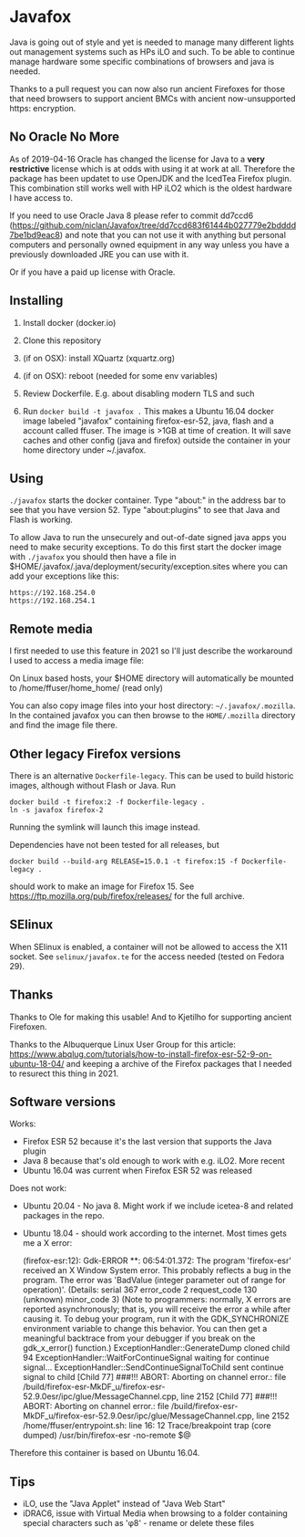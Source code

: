 # Javafox

Java is going out of style and yet is needed to manage many different lights out management systems such as HPs iLO and such.  To be able to continue manage hardware some specific combinations of browsers and java is needed.

Thanks to a pull request you can now also run ancient Firefoxes for those that need browsers to support ancient BMCs with ancient now-unsupported https: encryption.

## No Oracle No More

As of 2019-04-16 Oracle has changed the license for Java to a **very restrictive** license which is at odds with using it at work at all.  Therefore the package has been updatet to use OpenJDK and the IcedTea Firefox plugin.  This combination still works well with HP iLO2 which is the oldest hardware I have access to.

If you need to use Oracle Java 8 please refer to commit dd7ccd6 (https://github.com/niclan/Javafox/tree/dd7ccd683f61444b027779e2bdddd7be1bd9eac8) and note that you can not use it with anything but personal computers and personally owned equipment in any way unless you have a previously downloaded JRE you can use with it.

Or if you have a paid up license with Oracle.

## Installing

1. Install docker (docker.io)

2. Clone this repository

3. (if on OSX): install XQuartz (xquartz.org)

4. (if on OSX): reboot (needed for some env variables)

5. Review Dockerfile. E.g. about disabling modern TLS and such

6. Run ```docker build -t javafox .```  This makes a Ubuntu 16.04 docker image labeled "javafox" containing firefox-esr-52, java, flash and a account called ffuser.  The image is >1GB at time of creation. It will save caches and other config (java and firefox) outside the container in your home directory under ~/.javafox.

## Using

```./javafox``` starts the docker container. Type "about:" in the address bar to see that you have version 52.  Type "about:plugins" to see that Java and Flash is working.

To allow Java to run the unsecurely and out-of-date signed java apps you need to make security exceptions. To do this first start the docker image with ```./javafox``` you should then have a file in $HOME/.javafox/.java/deployment/security/exception.sites where you can add your exceptions like this:

```
https://192.168.254.0
https://192.168.254.1
```

## Remote media

I first needed to use this feature in 2021 so I'll just describe the workaround I used to access a media image file:

On Linux based hosts, your $HOME directory will automatically be mounted to /home/ffuser/home_home/ (read only)

You can also copy image files into your host directory: `~/.javafox/.mozilla`.  In the contained javafox you can then browse to the `HOME/.mozilla` directory and find the image file there.

## Other legacy Firefox versions

There is an alternative `Dockerfile-legacy`.  This can be used to build historic images, although without Flash or Java.  Run

```
docker build -t firefox:2 -f Dockerfile-legacy .
ln -s javafox firefox-2
```

Running the symlink will launch this image instead.

Dependencies have not been tested for all releases, but
```
docker build --build-arg RELEASE=15.0.1 -t firefox:15 -f Dockerfile-legacy .
```
should work to make an image for Firefox 15.  See
<https://ftp.mozilla.org/pub/firefox/releases/> for the full archive.

## SElinux

When SElinux is enabled, a container will not be allowed to access the X11 socket.  See `selinux/javafox.te` for the access needed (tested on Fedora 29).

## Thanks

Thanks to Ole for making this usable! And to Kjetilho for supporting ancient Firefoxen.

Thanks to the Albuquerque Linux User Group for this article: https://www.abqlug.com/tutorials/how-to-install-firefox-esr-52-9-on-ubuntu-18-04/ and keeping a archive of the Firefox packages that I needed to resurect this thing in 2021.

## Software versions

Works:
- Firefox ESR 52 because it's the last version that supports the Java plugin
- Java 8 because that's old enough to work with e.g. iLO2.  More recent 
- Ubuntu 16.04 was current when Firefox ESR 52 was released

Does not work:
- Ubuntu 20.04 - No java 8.  Might work if we include icetea-8 and related packages in the repo.
- Ubuntu 18.04 - should work according to the internet.  Most times gets me a X error:

  (firefox-esr:12): Gdk-ERROR **: 06:54:01.372: The program 'firefox-esr' received an X Window System error.
  This probably reflects a bug in the program.
  The error was 'BadValue (integer parameter out of range for operation)'.
    (Details: serial 367 error_code 2 request_code 130 (unknown) minor_code 3)
    (Note to programmers: normally, X errors are reported asynchronously;
     that is, you will receive the error a while after causing it.
     To debug your program, run it with the GDK_SYNCHRONIZE environment
     variable to change this behavior. You can then get a meaningful
     backtrace from your debugger if you break on the gdk_x_error() function.)
  ExceptionHandler::GenerateDump cloned child 94
  ExceptionHandler::WaitForContinueSignal waiting for continue signal...
  ExceptionHandler::SendContinueSignalToChild sent continue signal to child
  [Child 77] ###!!! ABORT: Aborting on channel error.: file /build/firefox-esr-MkDF_u/firefox-esr-52.9.0esr/ipc/glue/MessageChannel.cpp, line 2152
  [Child 77] ###!!! ABORT: Aborting on channel error.: file /build/firefox-esr-MkDF_u/firefox-esr-52.9.0esr/ipc/glue/MessageChannel.cpp, line 2152
  /home/ffuser/entrypoint.sh: line 16:    12 Trace/breakpoint trap   (core dumped) /usr/bin/firefox-esr -no-remote $@

Therefore this container is based on Ubuntu 16.04.

## Tips
- iLO, use the "Java Applet" instead of "Java Web Start"
- iDRAC6, issue with Virtual Media when browsing to a folder containing special characters such as 'φ8' - rename or delete these files
